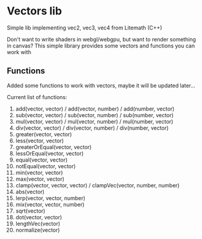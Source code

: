 # Vectors lib
Simple lib implementing vec2, vec3, vec4 from Litemath (C++)

Don't want to write shaders in webgl/webgpu, but want to render something in canvas? This simple library provides some vectors and functions you can work with

## Functions

Added some functions to work with vectors, maybe it will be updated later...

Current list of functions:
1. add(vector, vector) / add(vector, number) / add(number, vector)
2. sub(vector, vector) / sub(vector, number) / sub(number, vector)
3. mul(vector, vector) / mul(vector, number) / mul(number, vector)
4. div(vector, vector) / div(vector, number) / div(number, vector)
5. greater(vector, vector)
6. less(vector, vector)
7. greaterOrEqual(vector, vector)
8. lessOrEqual(vector, vector)
9. equal(vector, vector)
10. notEqual(vector, vector)
11. min(vector, vector)
12. max(vector, vector)
13. clamp(vector, vector, vector) / clampVec(vector, number, number)
14. abs(vector)
15. lerp(vector, vector, number)
16. mix(vector, vector, number)
17. sqrt(vector)
18. dot(vector, vector)
19. lengthVec(vector)
20. normalize(vector)
